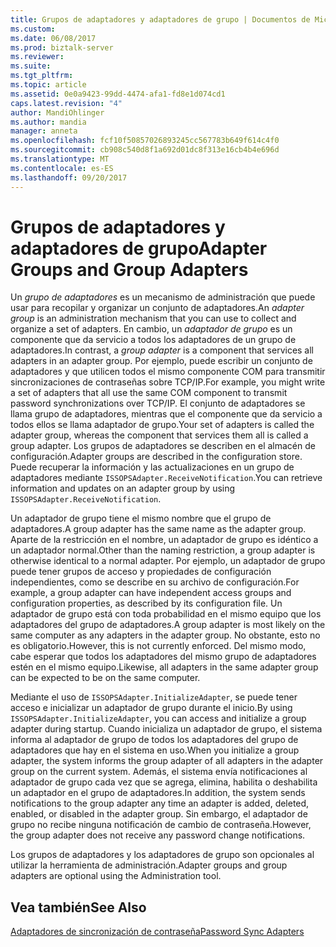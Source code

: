 ```yaml
---
title: Grupos de adaptadores y adaptadores de grupo | Documentos de Microsoft
ms.custom: 
ms.date: 06/08/2017
ms.prod: biztalk-server
ms.reviewer: 
ms.suite: 
ms.tgt_pltfrm: 
ms.topic: article
ms.assetid: 0e0a9423-99dd-4474-afa1-fd8e1d074cd1
caps.latest.revision: "4"
author: MandiOhlinger
ms.author: mandia
manager: anneta
ms.openlocfilehash: fcf10f50857026893245cc567783b649f614c4f0
ms.sourcegitcommit: cb908c540d8f1a692d01dc8f313e16cb4b4e696d
ms.translationtype: MT
ms.contentlocale: es-ES
ms.lasthandoff: 09/20/2017
---
```

# <a name="adapter-groups-and-group-adapters"></a><span data-ttu-id="97f6c-102">Grupos de adaptadores y adaptadores de grupo</span><span class="sxs-lookup"><span data-stu-id="97f6c-102">Adapter Groups and Group Adapters</span></span>
<span data-ttu-id="97f6c-103">Un *grupo de adaptadores* es un mecanismo de administración que puede usar para recopilar y organizar un conjunto de adaptadores.</span><span class="sxs-lookup"><span data-stu-id="97f6c-103">An *adapter group* is an administration mechanism that you can use to collect and organize a set of adapters.</span></span> <span data-ttu-id="97f6c-104">En cambio, un *adaptador de grupo* es un componente que da servicio a todos los adaptadores de un grupo de adaptadores.</span><span class="sxs-lookup"><span data-stu-id="97f6c-104">In contrast, a *group adapter* is a component that services all adapters in an adapter group.</span></span> <span data-ttu-id="97f6c-105">Por ejemplo, puede escribir un conjunto de adaptadores y que utilicen todos el mismo componente COM para transmitir sincronizaciones de contraseñas sobre TCP/IP.</span><span class="sxs-lookup"><span data-stu-id="97f6c-105">For example, you might write a set of adapters that all use the same COM component to transmit password synchronizations over TCP/IP.</span></span> <span data-ttu-id="97f6c-106">El conjunto de adaptadores se llama grupo de adaptadores, mientras que el componente que da servicio a todos ellos se llama adaptador de grupo.</span><span class="sxs-lookup"><span data-stu-id="97f6c-106">Your set of adapters is called the adapter group, whereas the component that services them all is called a group adapter.</span></span> <span data-ttu-id="97f6c-107">Los grupos de adaptadores se describen en el almacén de configuración.</span><span class="sxs-lookup"><span data-stu-id="97f6c-107">Adapter groups are described in the configuration store.</span></span> <span data-ttu-id="97f6c-108">Puede recuperar la información y las actualizaciones en un grupo de adaptadores mediante `ISSOPSAdapter.ReceiveNotification`.</span><span class="sxs-lookup"><span data-stu-id="97f6c-108">You can retrieve information and updates on an adapter group by using `ISSOPSAdapter.ReceiveNotification`.</span></span>  
  
 <span data-ttu-id="97f6c-109">Un adaptador de grupo tiene el mismo nombre que el grupo de adaptadores.</span><span class="sxs-lookup"><span data-stu-id="97f6c-109">A group adapter has the same name as the adapter group.</span></span> <span data-ttu-id="97f6c-110">Aparte de la restricción en el nombre, un adaptador de grupo es idéntico a un adaptador normal.</span><span class="sxs-lookup"><span data-stu-id="97f6c-110">Other than the naming restriction, a group adapter is otherwise identical to a normal adapter.</span></span> <span data-ttu-id="97f6c-111">Por ejemplo, un adaptador de grupo puede tener grupos de acceso y propiedades de configuración independientes, como se describe en su archivo de configuración.</span><span class="sxs-lookup"><span data-stu-id="97f6c-111">For example, a group adapter can have independent access groups and configuration properties, as described by its configuration file.</span></span> <span data-ttu-id="97f6c-112">Un adaptador de grupo está con toda probabilidad en el mismo equipo que los adaptadores del grupo de adaptadores.</span><span class="sxs-lookup"><span data-stu-id="97f6c-112">A group adapter is most likely on the same computer as any adapters in the adapter group.</span></span> <span data-ttu-id="97f6c-113">No obstante, esto no es obligatorio.</span><span class="sxs-lookup"><span data-stu-id="97f6c-113">However, this is not currently enforced.</span></span> <span data-ttu-id="97f6c-114">Del mismo modo, cabe esperar que todos los adaptadores del mismo grupo de adaptadores estén en el mismo equipo.</span><span class="sxs-lookup"><span data-stu-id="97f6c-114">Likewise, all adapters in the same adapter group can be expected to be on the same computer.</span></span>  
  
 <span data-ttu-id="97f6c-115">Mediante el uso de `ISSOPSAdapter.InitializeAdapter`, se puede tener acceso e inicializar un adaptador de grupo durante el inicio.</span><span class="sxs-lookup"><span data-stu-id="97f6c-115">By using `ISSOPSAdapter.InitializeAdapter`, you can access and initialize a group adapter during startup.</span></span> <span data-ttu-id="97f6c-116">Cuando inicializa un adaptador de grupo, el sistema informa al adaptador de grupo de todos los adaptadores del grupo de adaptadores que hay en el sistema en uso.</span><span class="sxs-lookup"><span data-stu-id="97f6c-116">When you initialize a group adapter, the system informs the group adapter of all adapters in the adapter group on the current system.</span></span> <span data-ttu-id="97f6c-117">Además, el sistema envía notificaciones al adaptador de grupo cada vez que se agrega, elimina, habilita o deshabilita un adaptador en el grupo de adaptadores.</span><span class="sxs-lookup"><span data-stu-id="97f6c-117">In addition, the system sends notifications to the group adapter any time an adapter is added, deleted, enabled, or disabled in the adapter group.</span></span> <span data-ttu-id="97f6c-118">Sin embargo, el adaptador de grupo no recibe ninguna notificación de cambio de contraseña.</span><span class="sxs-lookup"><span data-stu-id="97f6c-118">However, the group adapter does not receive any password change notifications.</span></span>  
  
 <span data-ttu-id="97f6c-119">Los grupos de adaptadores y los adaptadores de grupo son opcionales al utilizar la herramienta de administración.</span><span class="sxs-lookup"><span data-stu-id="97f6c-119">Adapter groups and group adapters are optional using the Administration tool.</span></span>  
  
## <a name="see-also"></a><span data-ttu-id="97f6c-120">Vea también</span><span class="sxs-lookup"><span data-stu-id="97f6c-120">See Also</span></span>  
 [<span data-ttu-id="97f6c-121">Adaptadores de sincronización de contraseña</span><span class="sxs-lookup"><span data-stu-id="97f6c-121">Password Sync Adapters</span></span>](../core/password-sync-adapters.md)
